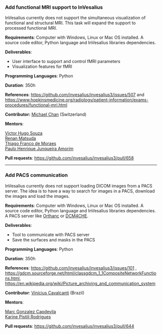### Add functional MRI support to InVesalius

InVesalius currently does not support the simultaneous visualization of functional and structural MRI. This task will expand the support to processed functional MRI.

**Requirements**: Computer with Windows, Linux or Mac OS installed. A source code editor, Python language and InVesalius libraries dependencies. 

**Deliverables**:
- User interface to support and control fMRI parameters
- Visualization features for fMRI

**Programming Languages**: Python

**Duration**: 350h

**References**: https://github.com/invesalius/invesalius3/issues/507 and https://www.hopkinsmedicine.org/radiology/patient-information/exams-procedures/functional-mri.html


**Contributor:** [Michael Chan](https://github.com/miki998) (Switzerland)

**Mentors**: 

[Victor Hugo Souza](https://github.com/vhosouza) \
[Renan Matsuda](https://github.com/rmatsuda) \
[Thiago Franco de Moraes](https://github.com/tfmoraes/) \
[Paulo Henrique Junqueira Amorim](https://github.com/paulojamorim)

**Pull requests**: https://github.com/invesalius/invesalius3/pull/658



---

### Add PACS communication

InVesalius currently does not support loading DICOM images from a PACS server. The idea is to have a way to search for images in a PACS, download the images and load the images.

**Requirements**: Computer with Windows, Linux or Mac OS installed. A source code editor, Python language and InVesalius libraries dependencies. A PACS server like [Orthanc](https://www.orthanc-server.com/) or [DCM4CHE](https://www.dcm4che.org/).

**Deliverables**:
- Tool to communicate with PACS server
- Save the surfaces and masks in the PACS

**Programming Languages**: Python

**Duration**: 350h

**References**: https://github.com/invesalius/invesalius3/issues/101 , https://gdcm.sourceforge.net/html/classgdcm_1_1CompositeNetworkFunctions.html, https://en.wikipedia.org/wiki/Picture_archiving_and_communication_system

**Contributor**: [Vinícius Cavalcanti](https://github.com/hvini) (Brazil)

**Mentors**: 

[Marc Gonzalez Capdevila](https://github.com/marcgc21) \
[Karine Pistili Rodrigues](https://github.com/KarinePistili)

**Pull requests**: https://github.com/invesalius/invesalius3/pull/644
